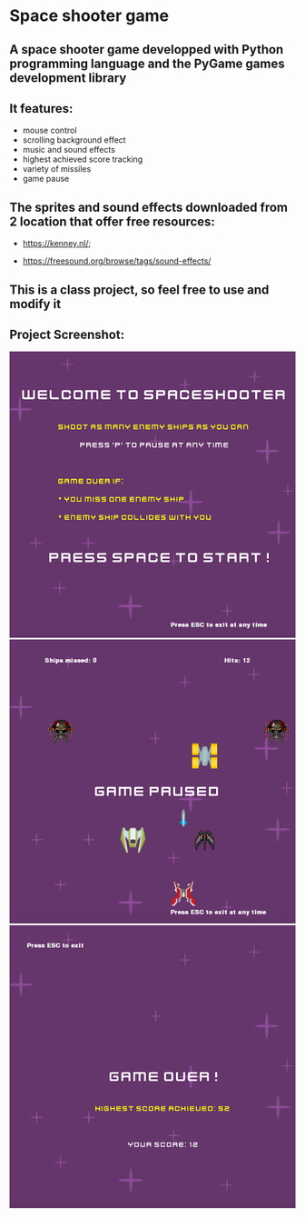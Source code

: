 # Space shooter game
## A space shooter game developped with Python programming language and the PyGame games development library

## It features:
* mouse control
* scrolling background effect
* music and sound effects
* highest achieved score tracking
* variety of missiles
* game pause

## The sprites and sound effects downloaded from 2 location that offer free resources:

* https://kenney.nl/;

* https://freesound.org/browse/tags/sound-effects/

## This is a class project, so feel free to use and modify it

## Project Screenshot:
![front menu](/images/spaceshooter1.png "project screenshot")
![main game](/images/spaceshooter2.png "project screenshot")
![game over](/images/spaceshooter3.png "project screenshot")

